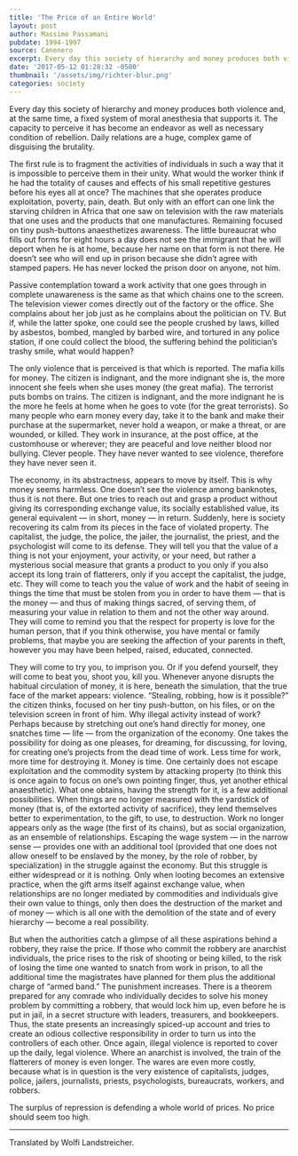 ```yaml
---
title: 'The Price of an Entire World'
layout: post
author: Massimo Passamani
pubdate: 1994-1997
source: Canenero
excerpt: Every day this society of hierarchy and money produces both violence and, at the same time, a fixed system of moral anesthesia that supports it. The capacity to perceive it has become an endeavor as well as necessary condition of rebellion.
date: '2017-05-12 01:28:32 -0500'
thumbnail: '/assets/img/richter-blur.png'
categories: society
---
```


Every day this society of hierarchy and money produces both violence and, at the same time, a fixed system of moral anesthesia that supports it. The capacity to perceive it has become an endeavor as well as necessary condition of rebellion.  Daily relations are a huge, complex game of disguising the brutality.

The first rule is to fragment the activities of individuals in such a way that it is impossible to perceive them in their unity. What would the worker think if he had the totality of causes and effects of his small repetitive gestures before his eyes all at once? The machines that she operates produce exploitation, poverty, pain, death. But only with an effort can one link the starving children in Africa that one saw on television with the raw materials that one uses and the products that one manufactures. Remaining focused on tiny push-buttons anaesthetizes awareness. The little bureaucrat who fills out forms for eight hours a day does not see the immigrant that he will deport when he is at home, because her name on that form is not there.  He doesn’t see who will end up in prison because she didn’t agree with stamped papers. He has never locked the prison door on anyone, not him.

Passive contemplation toward a work activity that one goes through in complete unawareness is the same as that which chains one to the screen. The television viewer comes directly out of the factory or the office. She complains about her job just as he complains about the politician on TV. But if, while the latter spoke, one could see the people crushed by laws, killed by asbestos, bombed, mangled by barbed wire, and tortured in any police station, if one could collect the blood, the suffering behind the politician’s trashy smile, what would happen?

The only violence that is perceived is that which is reported. The mafia kills for money. The citizen is indignant, and the more indignant she is, the more innocent she feels when she uses money (the great mafia). The terrorist puts bombs on trains. The citizen is indignant, and the more indignant he is the more he feels at home when he goes to vote (for the great terrorists). So many people who earn money every day, take it to the bank and make their purchase at the supermarket, never hold a weapon, or make a threat, or are wounded, or killed. They work in insurance, at the post office, at the customhouse or wherever; they are peaceful and love neither blood nor bullying. Clever people. They have never wanted to see violence, therefore they have never seen it.

The economy, in its abstractness, appears to move by itself. This is why money seems harmless.  One doesn’t see the violence among banknotes, thus it is not there. But one tries to reach out and grasp a product without giving its corresponding exchange value, its socially established value, its general equivalent — in short, money — in return.  Suddenly, here is society recovering its calm from its pieces in the face of violated property. The capitalist, the judge, the police, the jailer, the journalist, the priest, and the psychologist will come to its defense. They will tell you that the value of a thing is not your enjoyment, your activity, or your need, but rather a mysterious social measure that grants a product to you only if you also accept its long train of flatterers, only if you accept the capitalist, the judge, etc. They will come to teach you the value of work and the habit of seeing in things the time that must be stolen from you in order to have them — that is the money — and thus of making things sacred, of serving them, of measuring your value in relation to them and not the other way around. They will come to remind you that the respect for property is love for the human person, that if you think otherwise, you have mental or family problems, that maybe you are seeking the affection of your parents in theft, however you may have been helped, raised, educated, connected.  

They will come to try you, to imprison you. Or if you defend yourself, they will come to beat you, shoot you, kill you. Whenever anyone disrupts the habitual circulation of money, it is here, beneath the simulation, that the true face of the market appears: violence. “Stealing, robbing, how is it possible?” the citizen thinks, focused on her tiny push-button, on his files, or on the television screen in front of him. Why illegal activity instead of work? Perhaps because by stretching out one’s hand directly for money, one snatches time — life — from the organization of the economy. One takes the possibility for doing as one pleases, for dreaming, for discussing, for loving, for creating one’s projects from the dead time of work. Less time for work, more time for destroying it. Money is time. One certainly does not escape exploitation and the commodity system by attacking property (to think this is once again to focus on one’s own pointing finger, thus, yet another ethical anaesthetic). What one obtains, having the strength for it, is a few additional possibilities. When things are no longer measured with the yardstick of money (that is, of the extorted activity of sacrifice), they lend themselves better to experimentation, to the gift, to use, to destruction. Work no longer appears only as the wage (the first of its chains), but as social organization, as an ensemble of relationships. Escaping the wage system — in the narrow sense — provides one with an additional tool (provided that one does not allow oneself to be enslaved by the money, by the role of robber, by specialization) in the struggle against the economy. But this struggle is either widespread or it is nothing. Only when looting becomes an extensive practice, when the gift arms itself against exchange value, when relationships are no longer mediated by commodities and individuals give their own value to things, only then does the destruction of the market and of money — which is all one with the demolition of the state and of every hierarchy — become a real possibility.

But when the authorities catch a glimpse of all these aspirations behind a robbery, they raise the price. If those who commit the robbery are anarchist individuals, the price rises to the risk of shooting or being killed, to the risk of losing the time one wanted to snatch from work in prison, to all the additional time the magistrates have planned for them plus the additional charge of “armed band.” The punishment increases. There is a theorem prepared for any comrade who individually decides to solve his money problem by committing a robbery, that would lock him up, even before he is put in jail, in a secret structure with leaders, treasurers, and bookkeepers. Thus, the state presents an increasingly spiced-up account and tries to create an odious collective responsibility in order to turn us into the controllers of each other. Once again, illegal violence is reported to cover up the daily, legal violence. Where an anarchist is involved, the train of the flatterers of money is even longer. The wares are even more costly, because what is in question is the very existence of capitalists, judges, police, jailers, journalists, priests, psychologists, bureaucrats, workers, and robbers.

The surplus of repression is defending a whole world of prices. No price should seem too high.


<hr>

Translated by Wolfi Landstreicher.
